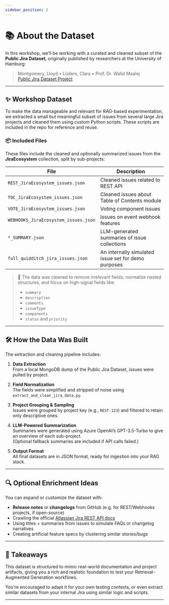 ```yaml
---
sidebar_position: 2
---
```


# 📚 About the Dataset

In this workshop, we’ll be working with a curated and cleaned subset of the **Public Jira Dataset**, originally published by researchers at the University of Hamburg:

> Montgomery, Lloyd • Lüders, Clara • Prof. Dr. Walid Maalej  
> [Public Jira Dataset Project](https://doi.org/10.5281/zenodo.7035331)

---

## ✨ Workshop Dataset

To make the data manageable and relevant for RAG-based experimentation, we extracted a small but meaningful subset of issues from several large Jira projects and cleaned them using custom Python scripts. These scripts are included in the repo for reference and reuse.

### 📦 Included Files

These files include the cleaned and optionally summarized issues from the **JiraEcosystem** collection, split by sub-projects:

| File | Description |
|------|-------------|
| `REST_JiraEcosystem_issues.json` | Cleaned issues related to REST API |
| `TOC_JiraEcosystem_issues.json` | Cleaned issues about Table of Contents module |
| `VOTE_JiraEcosystem_issues.json` | Voting component issues |
| `WEBHOOKS_JiraEcosystem_issues.json` | Issues on event webhook features |
| `*_SUMMARY.json` | LLM-generated summaries of issue collections |
| `full_quidditch_jira_issues.json` | An internally simulated issue set for demo purposes |

> 🧼 The data was cleaned to remove irrelevant fields, normalize nested structures, and focus on high-signal fields like:
> - `summary`
> - `description`
> - `comments`
> - `issueType`
> - `components`
> - `status` and `priority`

---

## 🛠️ How the Data Was Built

The extraction and cleaning pipeline includes:

1. **Data Extraction**  
   From a local MongoDB dump of the Public Jira Dataset, issues were pulled by project.

2. **Field Normalization**  
   The fields were simplified and stripped of noise using `extract_and_clean_jira_data.py`.

3. **Project Grouping & Sampling**  
   Issues were grouped by project key (e.g., `REST-123`) and filtered to retain only descriptive ones.

4. **LLM-Powered Summarization**  
   Summaries were generated using Azure OpenAI’s GPT-3.5-Turbo to give an overview of each sub-project.  
   (Optional fallback summaries are included if API calls failed.)

5. **Output Format**  
   All final datasets are in JSON format, ready for ingestion into your RAG stack.

---

## 🔍 Optional Enrichment Ideas

You can expand or customize the dataset with:

- **Release notes** or **changelogs** from GitHub (e.g. for REST/Webhooks projects, if open-source)
- Crawling the official [Atlassian Jira REST API docs](https://developer.atlassian.com/cloud/jira/platform/rest/v3/intro/)
- Using titles + summaries from issues to simulate FAQs or changelog narratives
- Creating artificial feature specs by clustering similar stories/bugs

---

## 🧠 Takeaways

This dataset is structured to mimic real-world documentation and project artifacts, giving you a rich and realistic foundation to test your Retrieval-Augmented Generation workflows.

You're encouraged to adapt it for your own testing contexts, or even extract similar datasets from your internal Jira using similar logic and scripts.

---
